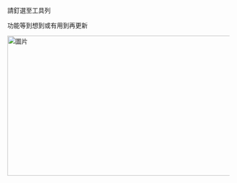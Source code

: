 請釘選至工具列

功能等到想到或有用到再更新

<img width="1404" height="317" alt="圖片" src="https://github.com/user-attachments/assets/28e4e38b-3cf5-41cc-817e-b6d4a981cfdf" />
